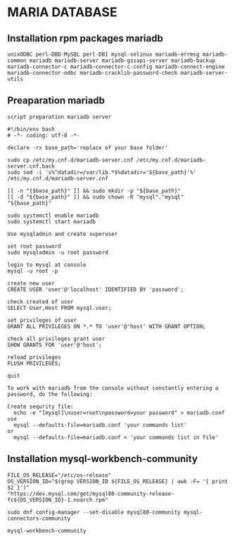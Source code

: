 # MARIA DATABASE

## Installation rpm packages mariadb

    unixODBC perl-DBD-MySQL perl-DBI mysql-selinux mariadb-errmsg mariadb-common mariadb mariadb-server mariadb-gssapi-server mariadb-backup mariadb-connector-c mariadb-connector-c-config mariadb-connect-engine mariadb-connector-odbc mariadb-cracklib-password-check mariadb-server-utils

## Preaparation mariadb

`script preparation mariadb server`

    #!/bin/env bash
    # -*- coding: utf-8 -*-

    declare -rx base_path='replace of your base folder'

    sudo cp /etc/my.cnf.d/mariadb-server.cnf /etc/my.cnf.d/mariadb-server.cnf.back
    sudo sed -i 's%^datadir=/var/lib.*$%datadir='${base_path}'%' /etc/my.cnf.d/mariadb-server.cnf

    [[ -n "{$base_path}" ]] && sudo mkdir -p "${base_path}"
    [[ -d "${base_path}" ]] && sudo chown -R "mysql"."mysql" "${base_path}"

    sudo systemctl enable mariadb
    sudo systemctl start mariadb

`Use mysqladmin and create superuser`

    set root password
    sudo mysqladmin -u root password

    login to mysql at console
    mysql -u root -p

    create new user
    CREATE USER 'user'@'localhost' IDENTIFIED BY 'password';

    check created of user
    SELECT User,Host FROM mysql.user;

    set privileges of user
    GRANT ALL PRIVILEGES ON *.* TO 'user'@'host' WITH GRANT OPTION;

    check all privileges grant user
    SHOW GRANTS FOR 'user'@'host';

    reload privileges
    FLUSH PRIVILEGES;

    quit

`To work with mariadb from the console without constantly entering a password, do the following:`

    Create sequrity file:
      echo -e "[mysql]\nuser=root\npassword=your password" > mariadb.conf
    use
      mysql --defaults-file=mariadb.conf 'your commands list'
    or
      mysql --defaults-file=mariadb.conf < 'your commands list in file'

## Installation mysql-workbench-community

    FILE_OS_RELEASE="/etc/os-release"
    OS_VERSION_ID="$(grep VERSION_ID ${FILE_OS_RELEASE} | awk -F= '{ print $2 }')"
    "https://dev.mysql.com/get/mysql80-community-release-fc${OS_VERSION_ID}-1.noarch.rpm"

    sudo dnf config-manager --set-disable mysql80-community mysql-connectors-community

    mysql-workbench-community
